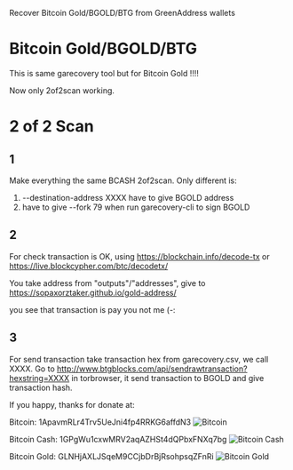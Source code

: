 Recover Bitcoin Gold/BGOLD/BTG from GreenAddress wallets

#  Bitcoin Gold/BGOLD/BTG

This is same garecovery tool but for  Bitcoin Gold !!!!

Now only 2of2scan working.

# 2 of 2 Scan

## 1
Make everything the same BCASH 2of2scan. Only different is:

1) --destination-address XXXX have to give BGOLD address
2) have to give --fork 79 when run garecovery-cli to sign BGOLD

## 2

For check transaction is OK, using https://blockchain.info/decode-tx or https://live.blockcypher.com/btc/decodetx/

You take address from "outputs"/"addresses", give to https://sopaxorztaker.github.io/gold-address/

you see that transaction is pay you not me (-:


## 3

For send transaction take transaction hex from garecovery.csv, we call XXXX. Go to
http://www.btgblocks.com/api/sendrawtransaction?hexstring=XXXX in torbrowser, it send
transaction to BGOLD and give transaction hash.


If you happy, thanks for donate at:

Bitcoin: 1ApavmRLr4Trv5UeJni4fp4RRKG6affdN3 ![Bitcoin](https://raw.githubusercontent.com/dumpyourbcash/garecovery/master/img/bitcoin.png "Bitcoin")


Bitcoin Cash: 1GPgWu1cxwMRV2aqAZHSt4dQPbxFNXq7bg ![Bitcoin Cash](https://raw.githubusercontent.com/dumpyourbcash/garecovery/master/img/bcash.png "Bitcoin Cash")


Bitcoin Gold: GLNHjAXLJSqeM9CCjbDrBjRsohpsqZFnRi ![Bitcoin Gold](https://raw.githubusercontent.com/dumpyourbcash/garecovery/master/img/bgold.png "Bitcoin Gold")
